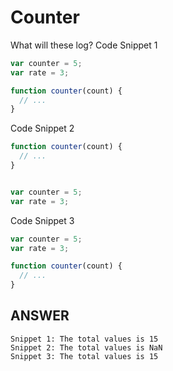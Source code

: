 # Counter

What will these log?
Code Snippet 1
```javascript
var counter = 5;
var rate = 3;

function counter(count) {
  // ...
}
```

Code Snippet 2
```javascript
function counter(count) {
  // ...
}


var counter = 5;
var rate = 3;
```

Code Snippet 3
```javascript
var counter = 5;
var rate = 3;

function counter(count) {
  // ...
}

```

## ANSWER
```
Snippet 1: The total values is 15
Snippet 2: The total values is NaN
Snippet 3: The total values is 15